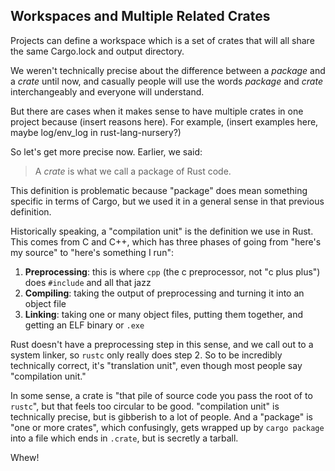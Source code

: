 ## Workspaces and Multiple Related Crates

Projects can define a workspace which is a set of crates that will all share
the same Cargo.lock and output directory.

We weren't technically precise about the difference between a *package* and a
*crate* until now, and casually people will use the words *package* and *crate*
interchangeably and everyone will understand.

But there are cases when it makes sense to have multiple crates in one project
because (insert reasons here). For example, (insert examples here, maybe
log/env_log in rust-lang-nursery?)

So let's get more precise now. Earlier, we said:

> A *crate* is what we call a package of Rust code.

This definition is problematic because "package" does mean something specific
in terms of Cargo, but we used it in a general sense in that previous
definition.

Historically speaking, a "compilation unit" is the definition we use in Rust.
This comes from C and C++, which has three phases of going from "here's my
source" to "here's something I run":

1. **Preprocessing**: this is where `cpp` (the c preprocessor, not "c plus
     plus") does `#include` and all that jazz
2. **Compiling**: taking the output of preprocessing and turning it into an
     object file
3. **Linking**: taking one or many object files, putting them together, and
     getting an ELF binary or `.exe`

Rust doesn't have a preprocessing step in this sense, and we call out to a
system linker, so `rustc` only really does step 2. So to be incredibly
technically correct, it's "translation unit", even though most people say
"compilation unit."

In some sense, a crate is "that pile of source code you pass the root of to
`rustc`", but that feels too circular to be good. "compilation unit" is
technically precise, but is gibberish to a lot of people. And a "package" is
"one or more crates", which confusingly, gets wrapped up by `cargo package`
into a file which ends in `.crate`, but is secretly a tarball.

Whew!
